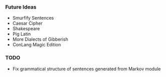 ### Future Ideas

* Smurfify Sentences
* Caesar Cipher
* Shakespeare
* Pig Latin
* More Dialects of Gibberish
* ConLang Magic Edition

### TODO

* Fix grammatical structure of sentences generated from Markov module